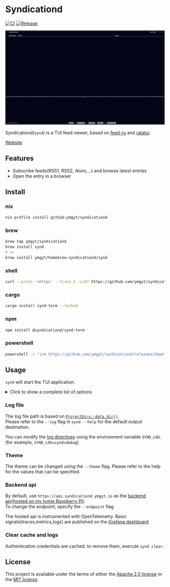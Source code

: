 <div class="oranda-hide">

# Syndicationd

</div>

[![CI](https://github.com/ymgyt/syndicationd/actions/workflows/ci.yaml/badge.svg)](https://github.com/ymgyt/syndicationd/actions/workflows/ci.yaml)
[![Release](https://github.com/ymgyt/syndicationd/actions/workflows/release.yml/badge.svg)](https://github.com/ymgyt/syndicationd/actions/workflows/release.yml)

![Demo](./assets/demo.gif)

Syndicationd(`synd`) is a TUI feed viewer, based on [feed-rs](https://github.com/feed-rs/feed-rs) and [ratatui](https://github.com/ratatui-org/ratatui).

[Website](https://docs.syndicationd.ymgyt.io/synd-term/)

## Features

* Subscribe feeds(RSS1, RSS2, Atom,...) and browse latest entries 
* Open the entry in a browser


## Install

### nix

```sh
nix profile install github:ymgyt/syndicationd
```

### brew

```sh
brew tap ymgyt/syndicationd
brew install synd
# or
brew install ymgyt/homebrew-syndicationd/synd
```

### shell

```sh
curl --proto '=https' --tlsv1.2 -LsSf https://github.com/ymgyt/syndicationd/releases/download/synd-term-v0.1.4/synd-term-installer.sh | sh
```

### cargo

```sh
cargo install synd-term --locked
```

### npm

```sh
npm install @syndicationd/synd-term
```

### powershell

```sh
powershell -c "irm https://github.com/ymgyt/syndicationd/releases/download/synd-term-v0.1.4/synd-term-installer.ps1 | iex"
```

## Usage

`synd` will start the TUI application.

<details>
<summary>Click to show a complete list of options</summary>

```console
Usage: synd [OPTIONS] [COMMAND]

Commands:
  clear  Clear cache, log
  help   Print this message or the help of the given subcommand(s)

Options:
      --endpoint <ENDPOINT>  synd_api endpoint [env: SYND_ENDPOINT=] [default:
                             https://syndicationd.ymgyt.io:6100/graphql]
      --log <LOG>            Log file path [env: SYND_LOG=] [default:
                             /home/ymgyt/.local/share/synd/syndterm.log]
      --theme <PALETTE>      Color palette [env: SYND_THEME=] [default: slate] [possible values: slate, gray,
                             zinc, neutral, stone, red, orange, amber, yellow, lime, green, emerald, teal,
                             cyan, sky, blue, indigo, violet, purple, fuchsia, pink]
  -h, --help                 Print help
  -V, --version              Print version
```

</details>

### Log file

The log file path is based on [`ProjectDirs::data_dir()`](https://docs.rs/directories/latest/directories/struct.ProjectDirs.html#method.data_dir).  
Please refer to the `--log` flag in `synd --help` for the default output destination.  

You can modify the [log directives](https://docs.rs/tracing-subscriber/latest/tracing_subscriber/filter/struct.EnvFilter.html#directives) using the environment variable `SYND_LOG`. (for example, `SYND_LOG=synd=debug`)

### Theme

The theme can be changed using the `--theme` flag. Please refer to the help for the values that can be specified.

### Backend api

By default, use `https://api.syndicationd.ymgyt.io` as the [backend api](./crates/synd_api)([hosted on my home Raspberry Pi](https://github.com/ymgyt/mynix/blob/main/homeserver/modules/syndicationd/default.nix)).  
To change the endpoint, specify the `--endpoint` flag

The hosted api is instrumented with OpenTelemetry. Basic signals(traces,metrics,logs) are published on the [Grafana dashboard](https://ymgyt.grafana.net/public-dashboards/863ebddd82c44ddd9a28a68eaac848ff?orgId=1&refresh=1h&from=now-1h&to=now)

### Clear cache and logs

Authentication credentials are cached. to remove them, execute `synd clear`.

## License

This project is available under the terms of either the [Apache 2.0 license](./LICENSE-APACHE) or the [MIT license](./LICENSE-MIT).
